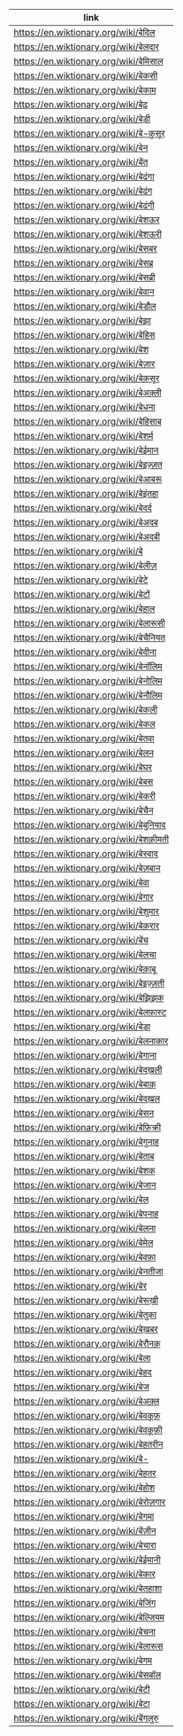 |link|
|----|
|https://en.wiktionary.org/wiki/बेदिल|
|https://en.wiktionary.org/wiki/बेलदार|
|https://en.wiktionary.org/wiki/बेमिसाल|
|https://en.wiktionary.org/wiki/बेकसी|
|https://en.wiktionary.org/wiki/बेकाम|
|https://en.wiktionary.org/wiki/बेढ़|
|https://en.wiktionary.org/wiki/बेड़ी|
|https://en.wiktionary.org/wiki/बे-क़ुसूर|
|https://en.wiktionary.org/wiki/बेन|
|https://en.wiktionary.org/wiki/बेंत|
|https://en.wiktionary.org/wiki/बेढंगा|
|https://en.wiktionary.org/wiki/बेढंग|
|https://en.wiktionary.org/wiki/बेढंगी|
|https://en.wiktionary.org/wiki/बेशऊर|
|https://en.wiktionary.org/wiki/बेशऊरी|
|https://en.wiktionary.org/wiki/बेसबर|
|https://en.wiktionary.org/wiki/बेसब्र|
|https://en.wiktionary.org/wiki/बेसब्री|
|https://en.wiktionary.org/wiki/बेवान|
|https://en.wiktionary.org/wiki/बेडौल|
|https://en.wiktionary.org/wiki/बेझा|
|https://en.wiktionary.org/wiki/बेहिस|
|https://en.wiktionary.org/wiki/बेश|
|https://en.wiktionary.org/wiki/बेज़ार|
|https://en.wiktionary.org/wiki/बेक़सूर|
|https://en.wiktionary.org/wiki/बेअक़्ली|
|https://en.wiktionary.org/wiki/बेधना|
|https://en.wiktionary.org/wiki/बेहिसाब|
|https://en.wiktionary.org/wiki/बेशर्म|
|https://en.wiktionary.org/wiki/बेईमान|
|https://en.wiktionary.org/wiki/बेइज़्ज़त|
|https://en.wiktionary.org/wiki/बेआबरू|
|https://en.wiktionary.org/wiki/बेइंतहा|
|https://en.wiktionary.org/wiki/बेदर्द|
|https://en.wiktionary.org/wiki/बेअदब|
|https://en.wiktionary.org/wiki/बेअदबी|
|https://en.wiktionary.org/wiki/बे|
|https://en.wiktionary.org/wiki/बेलीज़|
|https://en.wiktionary.org/wiki/बेटे|
|https://en.wiktionary.org/wiki/बेटों|
|https://en.wiktionary.org/wiki/बेहाल|
|https://en.wiktionary.org/wiki/बेलारूसी|
|https://en.wiktionary.org/wiki/बेचैनियत|
|https://en.wiktionary.org/wiki/बेदीना|
|https://en.wiktionary.org/wiki/बेनॉलिम|
|https://en.wiktionary.org/wiki/बेनोलिम|
|https://en.wiktionary.org/wiki/बेनौलिम|
|https://en.wiktionary.org/wiki/बेकली|
|https://en.wiktionary.org/wiki/बेकल|
|https://en.wiktionary.org/wiki/बेतवा|
|https://en.wiktionary.org/wiki/बेलन|
|https://en.wiktionary.org/wiki/बेघर|
|https://en.wiktionary.org/wiki/बेबस|
|https://en.wiktionary.org/wiki/बेकरी|
|https://en.wiktionary.org/wiki/बेचैन|
|https://en.wiktionary.org/wiki/बेबुनियाद|
|https://en.wiktionary.org/wiki/बेशक़ीमती|
|https://en.wiktionary.org/wiki/बेस्वाद|
|https://en.wiktionary.org/wiki/बेज़बान|
|https://en.wiktionary.org/wiki/बेवा|
|https://en.wiktionary.org/wiki/बेगार|
|https://en.wiktionary.org/wiki/बेशुमार|
|https://en.wiktionary.org/wiki/बेक़रार|
|https://en.wiktionary.org/wiki/बेंच|
|https://en.wiktionary.org/wiki/बेलचा|
|https://en.wiktionary.org/wiki/बेक़ाबू|
|https://en.wiktionary.org/wiki/बेइज़्ज़ती|
|https://en.wiktionary.org/wiki/बेझिझक|
|https://en.wiktionary.org/wiki/बेलफ़ास्ट|
|https://en.wiktionary.org/wiki/बेड़ा|
|https://en.wiktionary.org/wiki/बेलनाकार|
|https://en.wiktionary.org/wiki/बेगाना|
|https://en.wiktionary.org/wiki/बेदख़ली|
|https://en.wiktionary.org/wiki/बेबाक़|
|https://en.wiktionary.org/wiki/बेदख़ल|
|https://en.wiktionary.org/wiki/बेसन|
|https://en.wiktionary.org/wiki/बेफ़िक्री|
|https://en.wiktionary.org/wiki/बेगुनाह|
|https://en.wiktionary.org/wiki/बेताब|
|https://en.wiktionary.org/wiki/बेशक|
|https://en.wiktionary.org/wiki/बेजान|
|https://en.wiktionary.org/wiki/बेल|
|https://en.wiktionary.org/wiki/बेपनाह|
|https://en.wiktionary.org/wiki/बेलना|
|https://en.wiktionary.org/wiki/बेमेल|
|https://en.wiktionary.org/wiki/बेवफ़ा|
|https://en.wiktionary.org/wiki/बेनतीजा|
|https://en.wiktionary.org/wiki/बेर|
|https://en.wiktionary.org/wiki/बेरूख़ी|
|https://en.wiktionary.org/wiki/बेतुका|
|https://en.wiktionary.org/wiki/बेख़बर|
|https://en.wiktionary.org/wiki/बेरौनक़|
|https://en.wiktionary.org/wiki/बेला|
|https://en.wiktionary.org/wiki/बेहद|
|https://en.wiktionary.org/wiki/बेज|
|https://en.wiktionary.org/wiki/बेअक़्ल|
|https://en.wiktionary.org/wiki/बेवक़ूफ़|
|https://en.wiktionary.org/wiki/बेवक़ूफ़ी|
|https://en.wiktionary.org/wiki/बेहतरीन|
|https://en.wiktionary.org/wiki/बे-|
|https://en.wiktionary.org/wiki/बेहतर|
|https://en.wiktionary.org/wiki/बेहोश|
|https://en.wiktionary.org/wiki/बेरोज़गार|
|https://en.wiktionary.org/wiki/बेगमा|
|https://en.wiktionary.org/wiki/बेंज़ीन|
|https://en.wiktionary.org/wiki/बेचारा|
|https://en.wiktionary.org/wiki/बेईमानी|
|https://en.wiktionary.org/wiki/बेकार|
|https://en.wiktionary.org/wiki/बेतहाशा|
|https://en.wiktionary.org/wiki/बेजिंग|
|https://en.wiktionary.org/wiki/बेल्जियम|
|https://en.wiktionary.org/wiki/बेचना|
|https://en.wiktionary.org/wiki/बेलारूस|
|https://en.wiktionary.org/wiki/बेगम|
|https://en.wiktionary.org/wiki/बेसबॉल|
|https://en.wiktionary.org/wiki/बेटी|
|https://en.wiktionary.org/wiki/बेटा|
|https://en.wiktionary.org/wiki/बेंगलुरु|

